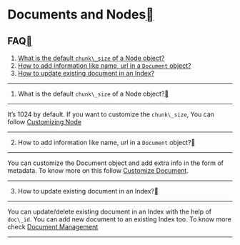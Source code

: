 Documents and Nodes[](#documents-and-nodes "Permalink to this heading")
========================================================================

FAQ[](#faq "Permalink to this heading")
----------------------------------------

1. [What is the default `chunk\_size` of a Node object?](#what-is-the-default-chunk-size-of-a-node-object)
2. [How to add information like name, url in a `Document` object?](#how-to-add-information-like-name-url-in-a-document-object)
3. [How to update existing document in an Index?](#how-to-update-existing-document-in-an-index)


---

1. What is the default `chunk\_size` of a Node object?[](#what-is-the-default-chunk-size-of-a-node-object "Permalink to this heading")
---------------------------------------------------------------------------------------------------------------------------------------

It’s 1024 by default. If you want to customize the `chunk\_size`, You can follow [Customizing Node](../../module_guides/loading/node_parsers/root.html#customization)



---

2. How to add information like name, url in a `Document` object?[](#how-to-add-information-like-name-url-in-a-document-object "Permalink to this heading")
-----------------------------------------------------------------------------------------------------------------------------------------------------------

You can customize the Document object and add extra info in the form of metadata. To know more on this follow [Customize Document](../../module_guides/loading/documents_and_nodes/usage_documents.html#customizing-documents).



---

3. How to update existing document in an Index?[](#how-to-update-existing-document-in-an-index "Permalink to this heading")
----------------------------------------------------------------------------------------------------------------------------

You can update/delete existing document in an Index with the help of `doc\_id`. You can add new document to an existing Index too. To know more check [Document Management](../../module_guides/indexing/document_management.html)



---

